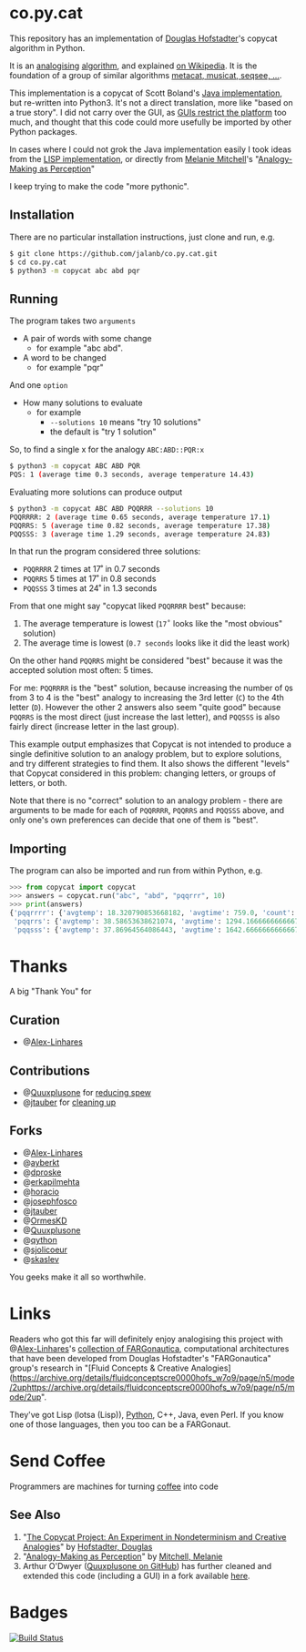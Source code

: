 co.py.cat
=========

This repository has an implementation of [Douglas Hofstadter](http://prelectur.stanford.edu/lecturers/hofstadter/)'s copycat algorithm in Python. 

It is an [analogising](https://www.wordnik.com/words/analogize) [algorithm](https://www.al-got-rhythm.net), and explained [on Wikipedia](https://en.wikipedia.org/wiki/Copycat_%28software%29). It is the foundation of a group of similar algorithms [metacat, musicat, seqsee, ...](https://github.com/Alex-Linhares/FARGonautica).

This implementation is a copycat of Scott Boland's [Java implementation](http://itee.uq.edu.au/~scottb/_Copycat/), but re-written into Python3. It's not a direct translation, more like "based on a true story". I did not carry over the GUI, as [GUIs restrict the platform](https://www.slant.co/topics/983/~best-cross-platform-gui-toolkits) too much, and thought that this code could more usefully be imported by other Python packages.

In cases where I could not grok the Java implementation easily I took ideas from the [LISP implementation](http://web.cecs.pdx.edu/~mm/how-to-get-copycat.html), or directly from [Melanie Mitchell](https://en.wikipedia.org/wiki/Melanie_Mitchell)'s "[Analogy-Making as Perception](http://www.amazon.com/Analogy-Making-Perception-Computer-Melanie-Mitchell/dp/0262132893/ref=tmm_hrd_title_0?ie=UTF8&qid=1351269085&sr=1-3)"

I keep trying to make the code "more pythonic".

Installation
------------

There are no particular installation instructions, just clone and run, e.g.

```sh
$ git clone https://github.com/jalanb/co.py.cat.git
$ cd co.py.cat
$ python3 -m copycat abc abd pqr
```

Running
-------

The program takes two `arguments`

- A pair of words with some change
  - for example "abc abd".
- A word to be changed
  - for example "pqr"

And one `option`

- How many solutions to evaluate
  - for example
    - `--solutions 10` means "try 10 solutions"
    - the default is "try 1 solution"
 

So, to find a single x for the analogy `ABC:ABD::PQR:x`

```sh
$ python3 -m copycat ABC ABD PQR
PQS: 1 (average time 0.3 seconds, average temperature 14.43)
```

Evaluating more solutions can produce output

```sh
$ python3 -m copycat ABC ABD PQQRRR --solutions 10
PQQRRRR: 2 (average time 0.65 seconds, average temperature 17.1)
PQQRRS: 5 (average time 0.82 seconds, average temperature 17.38)
PQQSSS: 3 (average time 1.29 seconds, average temperature 24.83)
```

In that run the program considered three solutions:

- `PQQRRRR` 2 times at 17˚ in 0.7 seconds
- `PQQRRS` 5 times at 17˚ in 0.8 seconds
- `PQQSSS` 3 times at 24˚ in 1.3 seconds


From that one might say "copycat liked `PQQRRRR` best" because:

1. The average temperature is lowest (`17˚` looks like the "most obvious" solution)
2. The average time is lowest (`0.7 seconds` looks like it did the least work)

On the other hand `PQQRRS` might be considered "best" because it was the accepted solution most often: 5 times.

For me: `PQQRRRR` is the "best" solution, because increasing the number of `Q`s from 3 to 4 is the "best" analogy to increasing the 3rd letter (`C`) to the 4th letter (`D`). However the other 2 answers also seem "quite good" because `PQQRRS` is the most direct (just increase the last letter), and `PQQSSS` is also fairly direct (increase letter in the last group).

This example output emphasizes that Copycat is not intended to produce a single definitive solution to an analogy problem, but to explore solutions, and try different strategies to find them. It also shows the different "levels" that Copycat considered in this problem: changing letters, or groups of letters, or both.

Note that there is no "correct" solution to an analogy problem - there are arguments to be made for each of `PQQRRRR`, `PQQRRS` and `PQQSSS` above, and only one's own preferences can decide that one of them is "best".

Importing
---------
The program can also be imported and run from within Python, e.g.

```python
>>> from copycat import copycat
>>> answers = copycat.run("abc", "abd", "pqqrrr", 10)
>>> print(answers)
{'pqqrrrr': {'avgtemp': 18.320790853668182, 'avgtime': 759.0, 'count': 1},
 'pqqrrs': {'avgtemp': 38.58653638621074, 'avgtime': 1294.1666666666667, 'count': 6},
 'pqqsss': {'avgtemp': 37.86964564086443, 'avgtime': 1642.6666666666667, 'count': 3}}
```

Thanks
======
A big "Thank You" for

Curation
--------
* @[Alex-Linhares](https://github.com/Alex-Linhares/FARGonautica#projects-to-join-here-desiderata)

Contributions
-------------
* @[Quuxplusone](https://github.com/Quuxplusone) for [reducing spew](https://github.com/jalanb/co.py.cat/pull/8)
* @[jtauber](https://github.com/jtauber) for [cleaning up](https://github.com/jalanb/co.py.cat/pull/3)

Forks
-----
* @[Alex-Linhares](https://github.com/Alex-Linhares/co.py.cat)
* @[ayberkt](https://github.com/ayberkt/co.py.cat)
* @[dproske](https://github.com/dproske/co.py.cat)
* @[erkapilmehta](https://github.com/erkapilmehta/co.py.cat)
* @[horacio](https://github.com/horacio/co.py.cat)
* @[josephfosco](https://github.com/josephfosco/co.py.cat)
* @[jtauber](https://github.com/jtauber/co.py.cat)
* @[OrmesKD](https://github.com/OrmesKD/co.py.cat)
* @[Quuxplusone](https://github.com/Quuxplusone/co.py.cat)
* @[qython](https://github.com/qython/co.py.cat)
* @[sjolicoeur](https://github.com/sjolicoeur/co.py.cat)
* @[skaslev](https://github.com/skaslev/co.py.cat)

You geeks make it all so worthwhile.

Links
=====

Readers who got this far will definitely enjoy analogising this project with @[Alex-Linhares](https://github.com/Alex-Linhares)'s [collection of FARGonautica](https://github.com/Alex-Linhares/FARGonautica#projects-to-join-here-desiderata), computational architectures that have been developed from Douglas Hofstadter's "FARGonautica" group's research in "[Fluid Concepts & Creative Analogies](https://archive.org/details/fluidconceptscre0000hofs_w7o9/page/n5/mode/2uphttps://archive.org/details/fluidconceptscre0000hofs_w7o9/page/n5/mode/2up". 

They've got Lisp (lotsa (Lisp)), [Python](https://github.com/jalanb/co.py.cat), C++, Java, even Perl. If you know one of those languages, then you too can be a FARGonaut. 

Send Coffee
===========

Programmers are machines for turning [coffee](https://ko-fi.com/jalanb) into code
    
See Also
--------
1. "[The Copycat Project: An Experiment in Nondeterminism and Creative Analogies](http://dspace.mit.edu/handle/1721.1/5648)" by [Hofstadter, Douglas](https://en.wikipedia.org/wiki/Douglas_Hofstadter#Academic_career)
1. "[Analogy-Making as Perception](http://www.amazon.com/Analogy-Making-Perception-Computer-Melanie-Mitchell/dp/0262132893/ref=tmm_hrd_title_0?ie=UTF8&qid=1351269085&sr=1-3)" by [Mitchell, Melanie](https://en.wikipedia.org/wiki/Melanie_Mitchell)
1. Arthur O'Dwyer ([Quuxplusone on GitHub]()) has further cleaned and extended this code (including a GUI) in a fork available [here](https://github.com/Quuxplusone/co.py.cat).

Badges
======
[![Build Status](https://travis-ci.org/jalanb/co.py.cat.svg?branch=master)](https://travis-ci.org/jalanb/co.py.cat)
